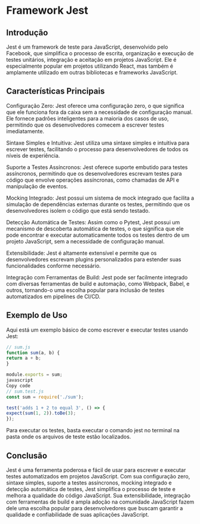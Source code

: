 # Framework Jest

## Introdução

Jest é um framework de teste para JavaScript, desenvolvido pelo Facebook, que simplifica o processo de escrita, organização e execução de testes unitários, integração e aceitação em projetos JavaScript. Ele é especialmente popular em projetos utilizando React, mas também é amplamente utilizado em outras bibliotecas e frameworks JavaScript.

## Características Principais

Configuração Zero: Jest oferece uma configuração zero, o que significa que ele funciona fora da caixa sem a necessidade de configuração manual. Ele fornece padrões inteligentes para a maioria dos casos de uso, permitindo que os desenvolvedores comecem a escrever testes imediatamente.

Sintaxe Simples e Intuitiva: Jest utiliza uma sintaxe simples e intuitiva para escrever testes, facilitando o processo para desenvolvedores de todos os níveis de experiência.

Suporte a Testes Assíncronos: Jest oferece suporte embutido para testes assíncronos, permitindo que os desenvolvedores escrevam testes para código que envolve operações assíncronas, como chamadas de API e manipulação de eventos.

Mocking Integrado: Jest possui um sistema de mock integrado que facilita a simulação de dependências externas durante os testes, permitindo que os desenvolvedores isolem o código que está sendo testado.

Detecção Automática de Testes: Assim como o Pytest, Jest possui um mecanismo de descoberta automática de testes, o que significa que ele pode encontrar e executar automaticamente todos os testes dentro de um projeto JavaScript, sem a necessidade de configuração manual.

Extensibilidade: Jest é altamente extensível e permite que os desenvolvedores escrevam plugins personalizados para estender suas funcionalidades conforme necessário.

Integração com Ferramentas de Build: Jest pode ser facilmente integrado com diversas ferramentas de build e automação, como Webpack, Babel, e outros, tornando-o uma escolha popular para inclusão de testes automatizados em pipelines de CI/CD.

## Exemplo de Uso

Aqui está um exemplo básico de como escrever e executar testes usando Jest:

```javascript
// sum.js
function sum(a, b) {
return a + b;
}

module.exports = sum;
javascript
Copy code
// sum.test.js
const sum = require('./sum');

test('adds 1 + 2 to equal 3', () => {
expect(sum(1, 2)).toBe(3);
});
```

Para executar os testes, basta executar o comando jest no terminal na pasta onde os arquivos de teste estão localizados.

## Conclusão

Jest é uma ferramenta poderosa e fácil de usar para escrever e executar testes automatizados em projetos JavaScript. Com sua configuração zero, sintaxe simples, suporte a testes assíncronos, mocking integrado e detecção automática de testes, Jest simplifica o processo de teste e melhora a qualidade do código JavaScript. Sua extensibilidade, integração com ferramentas de build e ampla adoção na comunidade JavaScript fazem dele uma escolha popular para desenvolvedores que buscam garantir a qualidade e confiabilidade de suas aplicações JavaScript.
